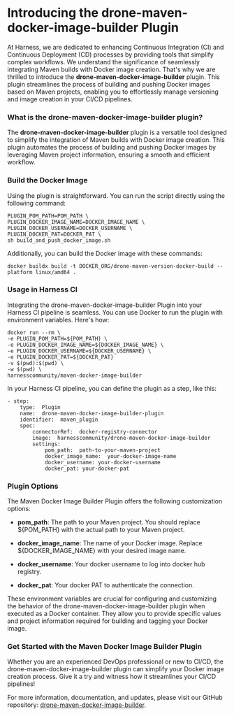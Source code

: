 # Introducing the drone-maven-docker-image-builder Plugin

At Harness, we are dedicated to enhancing Continuous Integration (CI) and Continuous Deployment (CD) processes by providing tools that simplify complex workflows. We understand the significance of seamlessly integrating Maven builds with Docker image creation. That's why we are thrilled to introduce the **drone-maven-docker-image-builder** plugin. This plugin streamlines the process of building and pushing Docker images based on Maven projects, enabling you to effortlessly manage versioning and image creation in your CI/CD pipelines.

### What is the drone-maven-docker-image-builder plugin?

The **drone-maven-docker-image-builder** plugin is a versatile tool designed to simplify the integration of Maven builds with Docker image creation. This plugin automates the process of building and pushing Docker images by leveraging Maven project information, ensuring a smooth and efficient workflow.

### Build the Docker Image

Using the plugin is straightforward. You can run the script directly using the following command:

    PLUGIN_POM_PATH=POM_PATH \
    PLUGIN_DOCKER_IMAGE_NAME=DOCKER_IMAGE_NAME \
    PLUGIN_DOCKER_USERNAME=DOCKER_USERNAME \
    PLUGIN_DOCKER_PAT=DOCKER_PAT \
    sh build_and_push_docker_image.sh

Additionally, you can build the Docker image with these commands:

    docker buildx build -t DOCKER_ORG/drone-maven-version-docker-build --platform linux/amd64 .

### Usage in Harness CI

Integrating the drone-maven-docker-image-builder Plugin into your Harness CI pipeline is seamless. You can use Docker to run the plugin with environment variables. Here's how:

    docker run --rm \
    -e PLUGIN_POM_PATH=${POM_PATH} \
    -e PLUGIN_DOCKER_IMAGE_NAME=${DOCKER_IMAGE_NAME} \
    -e PLUGIN_DOCKER_USERNAME=${DOCKER_USERNAME} \
    -e PLUGIN_DOCKER_PAT=${DOCKER_PAT}
    -v $(pwd):$(pwd) \
    -w $(pwd) \
    harnesscommunity/maven-docker-image-builder

In your Harness CI pipeline, you can define the plugin as a step, like this:

    - step:
        type:  Plugin
        name:  drone-maven-docker-image-builder-plugin
        identifier:  maven_plugin
        spec:
            connectorRef:  docker-registry-connector
            image:  harnesscommunity/drone-maven-docker-image-builder
            settings:
                pom_path:  path-to-your-maven-project
                docker_image_name:  your-docker-image-name
                docker_username: your-docker-username
                docker_pat: your-docker-pat

### Plugin Options

The Maven Docker Image Builder Plugin offers the following customization options:

- **pom_path**: The path to your Maven project. You should replace ${POM_PATH} with the actual path to your Maven project.

- **docker_image_name**: The name of your Docker image. Replace ${DOCKER_IMAGE_NAME} with your desired image name.

- **docker_username**: Your docker username to log into docker hub registry.

- **docker_pat**: Your docker PAT to authenticate the connection.

These environment variables are crucial for configuring and customizing the behavior of the drone-maven-docker-image-builder plugin when executed as a Docker container. They allow you to provide specific values and project information required for building and tagging your Docker image.

### Get Started with the Maven Docker Image Builder Plugin

Whether you are an experienced DevOps professional or new to CI/CD, the drone-maven-docker-image-builder plugin can simplify your Docker image creation process. Give it a try and witness how it streamlines your CI/CD pipelines!

For more information, documentation, and updates, please visit our GitHub repository: [drone-maven-docker-image-builder](https://github.com/harness-community/drone-maven-docker-image-builder).
